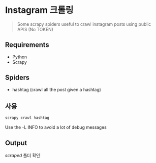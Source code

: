 # Instagram 크롤링

> Some scrapy spiders useful to crawl instagram posts using public APIS (No TOKEN)

## Requirements
- Python
- Scrapy

## Spiders
- hashtag (crawl all the post given a hashtag)

## 사용

```python
scrapy crawl hashtag
```
Use the -L INFO to avoid a lot of debug messages

## Output
*scraped* 폴더 확인


